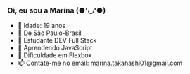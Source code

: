 ### Oi, eu sou a Marina (●'◡'●)

- 🎂 Idade: 19 anos
- 📍   De São Paulo-Brasil
- 📝 Estudante DEV Full Stack 
- 🌱 Aprendendo JavaScript
- 🤢 Dificuldade em Flexbox
- 📫 Contate-me no email: marina.takahashi01@gmail.com

